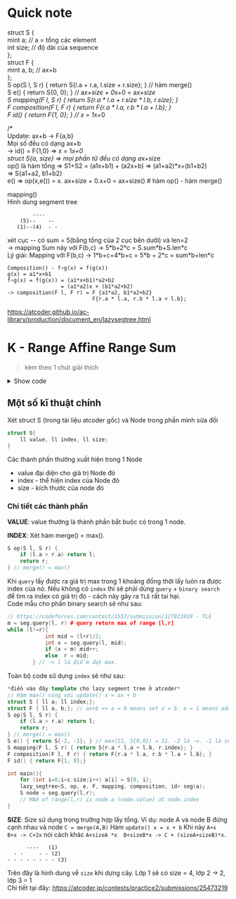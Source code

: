 # Quick note
struct S {  
    mint a; // a = tổng các element  
    int size; // độ dài của sequence  
};  
struct F {  
    mint a, b; // ax+b  
};  
S op(S l, S r) { return S{l.a + r.a, l.size + r.size}; } // hàm merge()  
S e() { return S{0, 0}; } // a*x+size + 0*x+0 = a*x+size  
S mapping(F l, S r) { return S{r.a * l.a + r.size * l.b, r.size}; }  
F composition(F l, F r) { return F{r.a * l.a, r.b * l.a + l.b}; }  
F id() { return F{1, 0}; } // x = 1*x+0   

/*  
Update: ax+b -> F{a,b}  
Mọi số đều có dạng ax+b  
-> id() = F{1,0} => x = 1*x+0  
struct S{a, size} => mọi phần tử đều có dạng a*x+size  
op() là hàm tổng => S1+S2 = (a1x+b1) + (a2x+b) => (a1+a2)*x+(b1+b2)  
    => S{a1+a2, b1+b2}  
e() => op(x,e()) = x.  ax+size + 0.x+0 = ax+size() # hàm op() - hàm merge()  
  
mapping()  
Hình dung segment tree  
```
        ----  
    (5)--    --  
   (1)--(4)  - -   
```
xét cục -- có sum = 5(bằng tổng của 2 cục bên dưới) và len=2  
-> mapping Sum này với F(b,c) -> 5\*b+2\*c = S.sum\*b+S.len\*c  
Lý giải: Mapping với F(b,c) -> 1\*b+c+4\*b+c = 5\*b + 2\*c = sum\*b+len\*c  

```
Composition() - f∘g(x) = f(g(x))  
g(x) = a1*x+b1  
f∘g(x) = f(g(x)) = (a1*x+b1)*a2+b2  
                 = (a1*a2)x + (b1*a2+b2)  
-> composition(F l, F r) = F {a1*a2, b1*a2+b2}  
                           F{r.a * l.a, r.b * l.a + l.b};  

``` 
https://atcoder.github.io/ac-library/production/document_en/lazysegtree.html  

# K - Range Affine Range Sum 
> kèm theo 1 chút giải thích


<details><summary>Show code</summary>
<p>

```c++
#include<bits/stdc++.h>

typedef long long ll;
const ll mod = 998244353;
#define ld long double

using namespace std;

/* Zero-based indexing*/
template <class S,
          S (*merge)(S, S),
          S (*e)(),
          class F,
          S (*mapping)(F, S),
          F (*composition)(F, F),
          F (*id)()>
struct lazy_segtree {
  public:
    lazy_segtree() : lazy_segtree(0) {}
    explicit lazy_segtree(int n) : lazy_segtree(std::vector<S>(n, e())) {}
    explicit lazy_segtree(const std::vector<S>& v) : _n(int(v.size())) {
        log = ceil_pow2(_n);
        size = 1 << log;
        d = std::vector<S>(2 * size, e());
        lz = std::vector<F>(size, id());
        for (int i = 0; i < _n; i++) d[size + i] = v[i];
        for (int i = size - 1; i >= 1; i--) {
            update(i);
        }
    }

    void set(int p, S x) {
        assert(0 <= p && p < _n);
        p += size;
        for (int i = log; i >= 1; i--) push(p >> i);
        d[p] = x;
        for (int i = 1; i <= log; i++) update(p >> i);
    }

    S get(int p) {
        assert(0 <= p && p < _n);
        p += size;
        for (int i = log; i >= 1; i--) push(p >> i);
        return d[p];
    }

    S prod(int l, int r) {
        assert(0 <= l && l <= r && r <= _n);
        if (l == r) return e();

        l += size;
        r += size;

        for (int i = log; i >= 1; i--) {
            if (((l >> i) << i) != l) push(l >> i);
            if (((r >> i) << i) != r) push((r - 1) >> i);
        }

        S sml = e(), smr = e();
        while (l < r) {
            if (l & 1) sml = merge(sml, d[l++]);
            if (r & 1) smr = merge(d[--r], smr);
            l >>= 1;
            r >>= 1;
        }

        return merge(sml, smr);
    }

    S all_prod() { return d[1]; }

    void apply(int p, F f) {
        assert(0 <= p && p < _n);
        p += size;
        for (int i = log; i >= 1; i--) push(p >> i);
        d[p] = mapping(f, d[p]);
        for (int i = 1; i <= log; i++) update(p >> i);
    }
    void apply(int l, int r, F f) {
        assert(0 <= l && l <= r && r <= _n);
        if (l == r) return;

        l += size;
        r += size;

        for (int i = log; i >= 1; i--) {
            if (((l >> i) << i) != l) push(l >> i);
            if (((r >> i) << i) != r) push((r - 1) >> i);
        }

        {
            int l2 = l, r2 = r;
            while (l < r) {
                if (l & 1) all_apply(l++, f);
                if (r & 1) all_apply(--r, f);
                l >>= 1;
                r >>= 1;
            }
            l = l2;
            r = r2;
        }

        for (int i = 1; i <= log; i++) {
            if (((l >> i) << i) != l) update(l >> i);
            if (((r >> i) << i) != r) update((r - 1) >> i);
        }
    }

    template <bool (*g)(S)> int max_right(int l) {
        return max_right(l, [](S x) { return g(x); });
    }
    template <class G> int max_right(int l, G g) {
        assert(0 <= l && l <= _n);
        assert(g(e()));
        if (l == _n) return _n;
        l += size;
        for (int i = log; i >= 1; i--) push(l >> i);
        S sm = e();
        do {
            while (l % 2 == 0) l >>= 1;
            if (!g(merge(sm, d[l]))) {
                while (l < size) {
                    push(l);
                    l = (2 * l);
                    if (g(merge(sm, d[l]))) {
                        sm = merge(sm, d[l]);
                        l++;
                    }
                }
                return l - size;
            }
            sm = merge(sm, d[l]);
            l++;
        } while ((l & -l) != l);
        return _n;
    }

    template <bool (*g)(S)> int min_left(int r) {
        return min_left(r, [](S x) { return g(x); });
    }
    template <class G> int min_left(int r, G g) {
        assert(0 <= r && r <= _n);
        assert(g(e()));
        if (r == 0) return 0;
        r += size;
        for (int i = log; i >= 1; i--) push((r - 1) >> i);
        S sm = e();
        do {
            r--;
            while (r > 1 && (r % 2)) r >>= 1;
            if (!g(merge(d[r], sm))) {
                while (r < size) {
                    push(r);
                    r = (2 * r + 1);
                    if (g(merge(d[r], sm))) {
                        sm = merge(d[r], sm);
                        r--;
                    }
                }
                return r + 1 - size;
            }
            sm = merge(d[r], sm);
        } while ((r & -r) != r);
        return 0;
    }

  private:
    int _n, size, log;
    std::vector<S> d;
    std::vector<F> lz;

    void update(int k) { d[k] = merge(d[2 * k], d[2 * k + 1]); }
    void all_apply(int k, F f) {
        d[k] = mapping(f, d[k]);
        if (k < size) lz[k] = composition(f, lz[k]);
    }
    void push(int k) {
        all_apply(2 * k, lz[k]);
        all_apply(2 * k + 1, lz[k]);
        lz[k] = id();
    }
    int ceil_pow2(int n) { // tìm ra kích thước cây pow(2,k) >= n
       int x = 0;
        while ((1U << x) < (unsigned int)(n)) x++;
        return x;
    }
};

/*
S chứa các thuộc tính của 1 node
*/
struct Node {
    ll a;
    ll size;
};
/*
các thuộc tính cho hàm cập nhật x = a*x+b -> có 2 thuộc tính a,b
*/
struct UpdateElm { // F() - update - element
    ll a, b; // ax+b
};
/*
Hàm merge: thể hiện việc merge 2 node từ dưới lên trên
*/
Node merge(Node l, Node r) { return Node{(l.a + r.a) % mod, (l.size + r.size)% mod}; }

/* merge(Node A + NodeZero) = Node A
Hàm này chạy ở phần rìa. 
Ví dụ: mảng a có 7 phần tử -> khởi tạo sẽ ra 7 node. Cần 1 nodeZero ở cuối để tạo ra 2^n node
-> merge(Node7, Node8 = NodeZero) = Node7
*/
Node NodeZero() { return Node{0, 0}; }

/*
Hàm thể hiện cập nhật từ lazy tree vào segment tree
mapping()
Hình dung segment tree
        ----
    (5)--    --
   (1)--(4)  - - 
xét cục -- có sum = 5(bằng tổng của 2 cục bên dưới) và len=2
-> mapping Sum này với UpdateElm(b,c) -> 5*b+2*c = S.sum*b+S.len*c
Lý giải: Mapping với UpdateElm(b,c) -> 1*b+c+4*b+c = 5*b + 2*c = sum*b+len*c
*/
Node mapping(UpdateElm l, Node r) { // update cho 1 range
    return Node{(r.a * l.a + r.size * l.b) %mod, r.size %mod}; 
}

/*
Composition của hàm cập nhật f(g(x)) trả về các thuộc tính của F
Composition() - f∘g(x) = f(g(x))
g(x) = a1*x+b1
f∘g(x) = f(g(x)) = (a1*x+b1)*a2+b2
                 = (a1*a2)x + (b1*a2+b2) 
-> composition(F l, F r) = F {a1*a2, b1*a2+b2}
                            F{r.a * l.a, r.b * l.a + l.b};
*/
UpdateElm composition(UpdateElm l, UpdateElm r) { 
    return UpdateElm{(r.a * l.a) %mod, (r.b * l.a + l.b)%mod}; 
}

/*
Định danh các tham số cho node ban đầu (dưới đáy) 
Hàm update = ax+b -> x = 1*x+0-> id= F{1,0};
*/
UpdateElm id() { return UpdateElm{1, 0}; }

int main(){
    ios::sync_with_stdio(0);
    cin.tie(0);
    #ifdef DEBUG
        freopen("inp.txt", "r", stdin);
        freopen("out.txt", "w", stdout);
    #endif
    int n, q;
    scanf("%d %d", &n, &q);

    vector<Node> a(n);
    for (int i = 0; i < n; i++) {
        int x;
        scanf("%d", &x);
        a[i] = Node{x, 1};
    }

    lazy_segtree<Node, merge, NodeZero, UpdateElm, mapping, composition, id> seg(a);

    for (int i = 0; i < q; i++) {
        int t;
        scanf("%d", &t);
        if (t == 0) {
            int l, r;
            int c, d;
            scanf("%d %d %d %d", &l, &r, &c, &d);
            seg.apply(l, r, UpdateElm{c, d});
        } else {
            int l, r;
            scanf("%d %d", &l, &r);
            printf("%d\n", seg.prod(l, r).a);
        }
    }
}
```

</p>
</details>

## Một số kĩ thuật chính

Xét struct S (trong tài liệu atcoder gốc) và Node trong phần mình sửa đổi
```c++
struct S{
    ll value, ll index, ll size;
}
```
Các thành phần thường xuất hiện trong 1 Node
- value đại diện cho giá trị Node đó
- index - thể hiện index của Node đó
- size - kích thước của node đó
### Chi tiết các thành phần

**VALUE**: value thường là thành phần bắt buộc có trong 1 node.

**INDEX**:
Xét hàm merge() = max().
```c++
S op(S l, S r) { 
    if (l.a > r.a) return l;
    return r;
} // merge() = max() 
```
Khi `query` lấy được ra giá trị max trong 1 khoảng đồng thời lấy luôn ra được index của nó. Nếu không có `index` thì sẽ phải dùng `query` + `binary search` để tìm ra index có giá trị đó - cách này gây ra `TLE` rất tai hại.  
Code mẫu cho phần binary search sẽ như sau:
```c++
// https://codeforces.com/contest/1557/submission/127813919 - TLE
m = seg.query(l, r) # query return max of range [l,r]
while (l!=r){
            int mid = (l+r)/2;
            int x = seg.query(l, mid);
            if (x < m) mid++;
            else  r = mid;
        } // -> l là điểm đạt max.
```

Toàn bộ code sử dụng `index` sẽ như sau:
```c++
*điền vào đây template cho lazy segment tree ở atcoder*
// Hàm max() cùng với update() x = ax + b
struct S { ll a; ll index;};
struct F { ll a, b;}; // ax+b => a = 0 means set x = b. a = 1 means add b to x
S op(S l, S r) { 
    if (l.a > r.a) return l;
    return r;
} // merge() = max() 
S e() { return S{-2, -1}; } // max(S1, S{0,0}) = S1. -2 là -∞. -1 là index ko có thực
S mapping(F l, S r) { return S{r.a * l.a + l.b, r.index}; }
F composition(F l, F r) { return F{r.a * l.a, r.b * l.a + l.b}; } 
F id() { return F{1, 0};}

int main(){
    for (int i=0;i<c.size;i++) a[i] = S{0, i};
    lazy_segtree<S, op, e, F, mapping, composition, id> seg(a);
    S node = seg.query(l,r); 
    // MAX of range(l,r) is node.a (node.value) at node.index
}
```

**SIZE**:
Size sử dụng trong trường hợp lấy tổng.
Ví dụ: node A và node B đứng cạnh nhau và node `C = merge(A,B)`
Hàm `update() x = x + b`
Khi này `A+x B+x -> C+2x` nói cách khác `A+sizeA *x  B+sizeB*x -> C + (sizeA+sizeB)*x`. 
```
      ----   (1)
  - -     - - (2)
- - - - - - - - (3)
```
Trên đây là hình dung về `size` khi dựng cây. Lớp 1 sẽ có size = 4, lớp 2 -> 2, lớp 3 = 1  
Chi tiết tại đây: https://atcoder.jp/contests/practice2/submissions/25473219